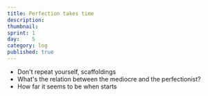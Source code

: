 ```yaml
---
title: Perfection takes time
description: 
thumbnail:
sprint: 1
day:	5
category: log
published: true
---
```


- Don't repeat yourself, scaffoldings
- What's the relation between the mediocre and the perfectionist?
- How far it seems to be when starts